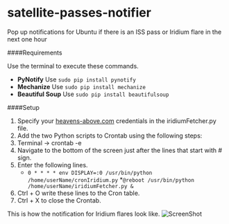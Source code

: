 satellite-passes-notifier
=========================

Pop up notifications for Ubuntu if there is an ISS pass or Iridium flare in the next one hour

####Requirements

Use the terminal to execute these commands.
* **PyNotify** Use `sudo pip install pynotify`
* **Mechanize** Use `sudo pip install mechanize`
* **Beautiful Soup** Use `sudo pip install beautifulsoup`

####Setup

1. Specify your [heavens-above.com](http://www.heavens-above.com) credentials in the iridiumFetcher.py file.
2. Add the two Python scripts to Crontab using the following steps:
  1. Terminal -> crontab -e
  2. Navigate to the bottom of the screen just after the lines that start with # sign.
  3. Enter the following lines.
     * `0 * * * * env DISPLAY=:0 /usr/bin/python /home/userName/cronIridium.py`
     *`@reboot /usr/bin/python /home/userName/iridiumFetcher.py &`
  4. Ctrl + O write these lines to the Cron table.
  5. Ctrl + X to close the Crontab.

This is how the notification for Iridium flares look like.
![ScreenShot](https://raw.github.com/astronomersiva/satellite-passes-notifier/master/iridiumPass.png)




